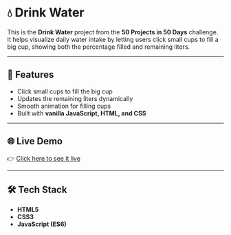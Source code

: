 # 💧 Drink Water

This is the **Drink Water** project from the **50 Projects in 50 Days** challenge.  
It helps visualize daily water intake by letting users click small cups to fill a big cup, showing both the percentage filled and remaining liters.

---

## 🚀 Features
- Click small cups to fill the big cup  
- Updates the remaining liters dynamically  
- Smooth animation for filling cups  
- Built with **vanilla JavaScript, HTML, and CSS**

---

## 🌐 Live Demo
👉 [Click here to see it live](https://princesharma-afk.github.io/Drink-Water/)

---

## 🛠️ Tech Stack
- **HTML5**  
- **CSS3**  
- **JavaScript (ES6)**
